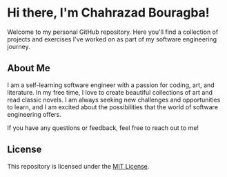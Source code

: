 # Hi there, I'm Chahrazad Bouragba!

Welcome to my personal GitHub repository. Here you'll find a collection of projects and exercises I've worked on as part of my software engineering journey.

## About Me

I am a self-learning software engineer with a passion for coding, art, and literature. In my free time, I love to create beautiful collections of art and read classic novels. I am always seeking new challenges and opportunities to learn, and I am excited about the possibilities that the world of software engineering offers.

If you have any questions or feedback, feel free to reach out to me!

## License

This repository is licensed under the [MIT License](LICENSE).


